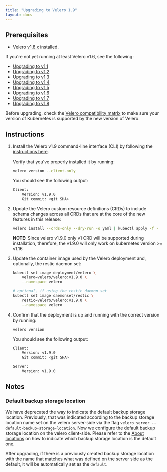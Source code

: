 ```yaml
---
title: "Upgrading to Velero 1.9"
layout: docs
---
```


## Prerequisites

- Velero [v1.8.x][8] installed.

If you're not yet running at least Velero v1.6, see the following:

- [Upgrading to v1.1][1]
- [Upgrading to v1.2][2]
- [Upgrading to v1.3][3]
- [Upgrading to v1.4][4]
- [Upgrading to v1.5][5]
- [Upgrading to v1.6][6]
- [Upgrading to v1.7][7]
- [Upgrading to v1.8][8]

Before upgrading, check the [Velero compatibility matrix](https://github.com/vmware-tanzu/velero#velero-compatibility-matrix) to make sure your version of Kubernetes is supported by the new version of Velero.

## Instructions

1. Install the Velero v1.9 command-line interface (CLI) by following the [instructions here][0].

    Verify that you've properly installed it by running:

    ```bash
    velero version --client-only
    ```

    You should see the following output:

    ```bash
    Client:
        Version: v1.9.0
        Git commit: <git SHA>
    ```

1. Update the Velero custom resource definitions (CRDs) to include schema changes across all CRDs that are at the core of the new features in this release:

    ```bash
    velero install --crds-only --dry-run -o yaml | kubectl apply -f -
    ```

    **NOTE:** Since velero v1.9.0 only v1 CRD will be supported during installation, therefore, the v1.9.0 will only work on kubernetes version >= v1.16

1. Update the container image used by the Velero deployment and, optionally, the restic daemon set:

    ```bash
    kubectl set image deployment/velero \
        velero=velero/velero:v1.9.0 \
        --namespace velero

    # optional, if using the restic daemon set
    kubectl set image daemonset/restic \
        restic=velero/velero:v1.9.0 \
        --namespace velero
    ```

1. Confirm that the deployment is up and running with the correct version by running:

    ```bash
    velero version
    ```

    You should see the following output:

    ```bash
    Client:
        Version: v1.9.0
        Git commit: <git SHA>

    Server:
        Version: v1.9.0
    ```

## Notes
### Default backup storage location
We have deprecated the way to indicate the default backup storage location. Previously, that was indicated according to the backup storage location name set on the velero server-side via the flag `velero server --default-backup-storage-location`. Now we configure the default backup storage location on the velero client-side. Please refer to the [About locations][9] on how to indicate which backup storage location is the default one.

After upgrading, if there is a previously created backup storage location with the name that matches what was defined on the server side as the default, it will be automatically set as the `default`.

[0]: basic-install.md#install-the-cli
[1]: https://velero.io/docs/v1.1.0/upgrade-to-1.1/
[2]: https://velero.io/docs/v1.2.0/upgrade-to-1.2/
[3]: https://velero.io/docs/v1.3.2/upgrade-to-1.3/
[4]: https://velero.io/docs/v1.4/upgrade-to-1.4/
[5]: https://velero.io/docs/v1.5/upgrade-to-1.5
[6]: https://velero.io/docs/v1.6/upgrade-to-1.6
[7]: https://velero.io/docs/v1.7/upgrade-to-1.7
[8]: https://velero.io/docs/v1.8/upgrade-to-1.8
[9]: https://velero.io/docs/v1.9/locations
